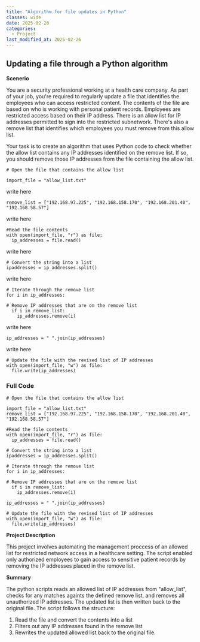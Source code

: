 ```yaml
---
title: "Algorithm for file updates in Python"
classes: wide
date: 2025-02-26
categories: 
  - Project
last_modified_at: 2025-02-26
---
```


## Updating a file through a Python algorithm

**Scenerio**

You are a security professional working at a health care company. As part of your job, you're required to regularly update a file that identifies the employees who can access restricted content.
The contents of the file are based on who is working with personal patient records. Employees are restricted access based on their IP address.
There is an allow list for IP addresses permitted to sign into the restricted subnetwork. There's also a remove list that identifies which employees you must remove from this allow list.

Your task is to create an algorithm that uses Python code to check whether the allow list contains any IP addresses identified on the remove list. If so, you should remove those IP addresses from the file containing the allow list.


```
# Open the file that contains the allow list

import_file = "allow_list.txt"
```

write here

```
remove_list = ["192.168.97.225", "192.168.158.170", "192.168.201.40", "192.168.58.57"]
```

write here


```
#Read the file contents
with open(import_file, "r") as file:
  ip_addresses = file.read()
```

write here

```
# Convert the string into a list
ipaddresses = ip_addresses.split()
```

write here

```
# Iterate through the remove list
for i in ip_addresses:

# Remove IP addresses that are on the remove list
  if i in remove_list:
    ip_addresses.remove(i)
```

write here

```
ip_addresses = " ".join(ip_addresses)
```

write here

```
# Update the file with the revised list of IP addresses 
with open(import_file, "w") as file:
  file.write(ip_addresses)
```

### Full Code
```
# Open the file that contains the allow list

import_file = "allow_list.txt"
remove_list = ["192.168.97.225", "192.168.158.170", "192.168.201.40", "192.168.58.57"]

#Read the file contents
with open(import_file, "r") as file:
  ip_addresses = file.read()

# Convert the string into a list
ipaddresses = ip_addresses.split()

# Iterate through the remove list
for i in ip_addresses:

# Remove IP addresses that are on the remove list
  if i in remove_list:
    ip_addresses.remove(i)

ip_addresses = " ".join(ip_addresses)

# Update the file with the revised list of IP addresses 
with open(import_file, "w") as file:
  file.write(ip_addresses)
```


**Project Description**

This project involves automating the management proccess of an allowed list for restricted network access in a healthcare setting. The script enabled only authorized employees to gain access to sensitive patient records
by removing the IP addresses placed in the remove list.

**Summary**

The python scripts reads an allowed list of IP addresses from "allow_list", checks for any matches againts the defined remove list, and removes all unauthorized IP addresses. 
The updated list is then written back to the original file. The script follows the structure:

1. Read the file and convert the contents into a list
2. Filters out any IP addresses found in the remove list
3. Rewrites the updated allowed list back to the original file.
